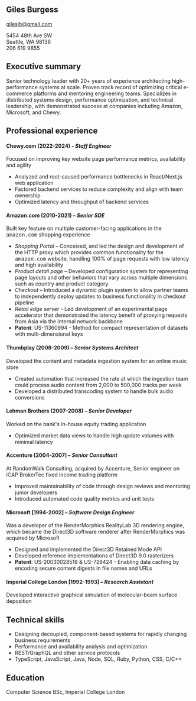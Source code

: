 ## Giles Burgess
gilesjb@gmail.com

5454 48th Ave SW  
Seattle, WA 98136  
206 619 9855

## Executive summary
Senior technology leader with 20+ years of experience architecting high-performance systems at scale. 
Proven track record of optimizing critical e-commerce platforms and mentoring engineering teams. 
Specializes in distributed systems design, performance optimization, and technical leadership, with demonstrated success at companies including Amazon, Microsoft, and Chewy.

## Professional experience

#### Chewy.com (2022-2024) - *Staff Engineer*

Focused on improving key website page performance metrics, availability and agility

* Analyzed and root-caused performance bottlenecks in React/Next.js web application
* Factored backend services to reduce complexity and align with team ownership
* Optimized latency and throughput of backend services

#### Amazon.com (2010-2021) – *Senior SDE* 

Built key feature on multiple customer-facing applications in the <tt>amazon.com</tt> shopping experience

* *Shopping Portal* – Conceived, and led the design and development of the HTTP proxy which provides common functionality for the <tt>amazon.com</tt> website, handling 100% of page requests with low latency and high availability
* *Product detail page* – Developed configuration system for representing page layouts and other behaviors that vary across multiple dimensions such as country and product category
* *Checkout* – Introduced a dynamic plugin system to allow partner teams to independently deploy updates to business functionality in checkout pipeline
* *Retail edge server* - Led development of an experimental page accelerator that demonstrated the latency benefit of proxying requests from Asia via the internal network backbone
* **Patent**: US-11360994 - Method for compact representation of datasets with multi-dimensional keys


#### Thumbplay (2008-2009) – *Senior Systems Architect*

Developed the content and metadata ingestion system for an online music store

* Created automation that increased the rate at which the ingestion team could process audio content from 2,000 to 500,000 tracks per week
* Developed a distributed transcoding system to handle bulk audio conversions

#### Lehman Brothers (2007-2008) – *Senior Developer*

Worked on the bank's in-house equity trading application

* Optimized market data views to handle high update volumes with minimal latency

#### Accenture [2004-2007] – *Senior Consultant*

At RandomWalk Consulting, acquired by Accenture, Senior engineer on ICAP BrokerTec fixed income trading platform

* Improved maintainability of code through design reviews and mentoring junior developers
* Introduced automated code quality metrics and unit tests

#### Microsoft [1994-2002] – *Software Design Engineer*

Was a developer of the RenderMorphics RealityLab 3D rendering engine,
which became the Direct3D software renderer after RenderMorphics was acquired by Microsoft

* Designed and implemented the Direct3D Retained Mode API
* Developed reference implementations of Direct3D 9.0 rasterizers
* **Patent**: US-20030028519 & US-728424 - Enabling data caching by encoding secure content digests in file names and URLs

#### Imperial College London [1992-1993] – *Research Assistant*
Developed interactive graphical simulation of molecular-beam surface deposition

## Technical skills

* Designing decoupled, component-based systems for rapidly changing business requirements
* Performance and availability analysis and optimization
* REST/GraphQL and other service protocols
* TypeScript, JavaScript, Java, Node, SQL, Ruby, Python, CSS, C/C++

## Education

Computer Science BSc, Imperial College London
